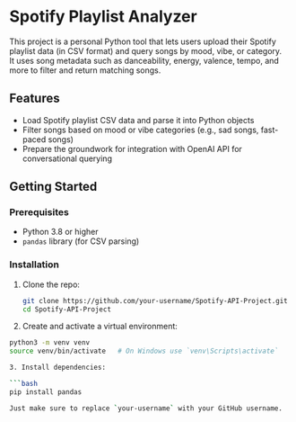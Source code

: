 # Spotify Playlist Analyzer

This project is a personal Python tool that lets users upload their Spotify playlist data (in CSV format) and query songs by mood, vibe, or category.  
It uses song metadata such as danceability, energy, valence, tempo, and more to filter and return matching songs.

## Features

- Load Spotify playlist CSV data and parse it into Python objects  
- Filter songs based on mood or vibe categories (e.g., sad songs, fast-paced songs)  
- Prepare the groundwork for integration with OpenAI API for conversational querying

## Getting Started

### Prerequisites

- Python 3.8 or higher  
- `pandas` library (for CSV parsing)

### Installation

1. Clone the repo:

   ```bash
   git clone https://github.com/your-username/Spotify-API-Project.git
   cd Spotify-API-Project

2. Create and activate a virtual environment:

  ```bash
  python3 -m venv venv
  source venv/bin/activate   # On Windows use `venv\Scripts\activate`

3. Install dependencies:

  ```bash
  pip install pandas

Just make sure to replace `your-username` with your GitHub username.
